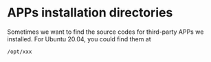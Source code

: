 # APPs installation directories

Sometimes we want to find the source codes for third-party APPs we installed. For Ubuntu 20.04, you could find them at 

```
/opt/xxx
```
